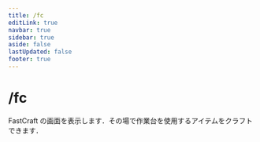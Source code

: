 ```yaml
---
title: /fc
editLink: true
navbar: true
sidebar: true
aside: false
lastUpdated: false
footer: true
---
```


# /fc <Badge type="info" text="SeichiAssist / FastCraft" />

FastCraft の画面を表示します．その場で作業台を使用するアイテムをクラフトできます．
